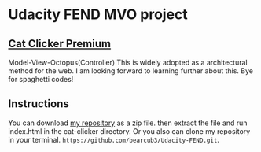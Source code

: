 # Udacity FEND MVO project

## [Cat Clicker Premium](https://bearcub3.github.io/Udacity-FEND/cat-clicker/index.html)

Model-View-Octopus(Controller)
This is widely adopted as a architectural method for the web.
I am looking forward to learning further about this. Bye for spaghetti codes!

## Instructions

You can download [my repository](https://github.com/bearcub3/Udacity-FEND)  as a zip file. then extract the file and run index.html in the cat-clicker directory. Or you also can clone my repository in your terminal. `https://github.com/bearcub3/Udacity-FEND.git`. 